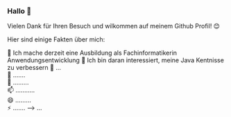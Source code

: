 ### Hallo 👋

Vielen Dank für Ihren Besuch und wilkommen auf meinem Github Profil! 😊

Hier sind einige Fakten über mich:

🔭 Ich mache derzeit eine Ausbildung als Fachinformatikerin Anwendungsentwicklung
🌱 Ich bin daran interessiert, meine Java Kentnisse zu verbessern
🤔 ...                                                                  
👯 .......                                         
💬 .........                                   
📫 ...........                    
😄 .........             
⚡ .......
--> ...
